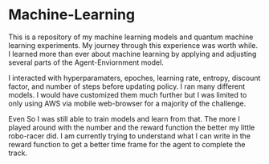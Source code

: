 # Machine-Learning

This is a repository of my machine learning models and quantum machine learning experiments. 
My journey through this experience was worth while. I learned more than ever about machine learning by applying and adjusting several parts of the Agent-Enviornment model. 

I interacted with hyperparamaters, epoches, learning rate, entropy, discount factor, and number of steps before updating policy. I ran many different models. I would have customized them much further but I was limited to only using AWS via mobile web-browser for a majority of the challenge. 

Even So I was still able to train models and learn from that. The more I played around with the number and the reward function the better my little robo-racer did. I am currently trying to understand what I can write in the reward function to get a better time frame for the agent to complete the track. 
